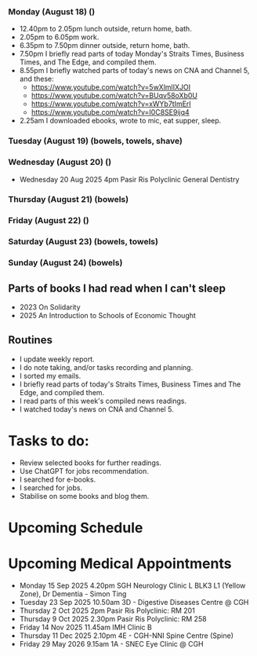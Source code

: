### Monday (August 18) ()
- 12.40pm to 2.05pm lunch outside, return home, bath.
- 2.05pm to 6.05pm work.
- 6.35pm to 7.50pm dinner outside, return home, bath.
- 7.50pm I briefly read parts of today Monday's Straits Times, Business Times, and The Edge, and compiled them.
- 8.55pm I briefly watched parts of today's news on CNA and Channel 5, and these:
    - https://www.youtube.com/watch?v=5wXlmlIXJOI
    - https://www.youtube.com/watch?v=BUqv58oXb0U
    - https://www.youtube.com/watch?v=xWYb7tImErI
    - https://www.youtube.com/watch?v=I0C8SE9ijq4
- 2.25am I downloaded ebooks, wrote to mic, eat supper, sleep.

### Tuesday (August 19) (bowels, towels, shave)


### Wednesday (August 20) ()
- Wednesday 20 Aug 2025 4pm Pasir Ris Polyclinic General Dentistry


### Thursday (August 21) (bowels)


### Friday (August 22) ()


### Saturday (August 23) (bowels, towels)


### Sunday (August 24) (bowels)



## Parts of books I had read when I can't sleep
- 2023 On Solidarity
- 2025 An Introduction to Schools of Economic Thought

## Routines
- I update weekly report.
- I do note taking, and/or tasks recording and planning.
- I sorted my emails.
- I briefly read parts of today's Straits Times, Business Times and The Edge, and compiled them.
- I read parts of this week's compiled news readings.
- I watched today's news on CNA and Channel 5.

# Tasks to do:
- Review selected books for further readings.
- Use ChatGPT for jobs recommendation.
- I searched for e-books.
- I searched for jobs.
- Stabilise on some books and blog them.

# Upcoming Schedule

# Upcoming Medical Appointments
- Monday 15 Sep 2025 4.20pm SGH Neurology Clinic L BLK3 L1 (Yellow Zone), Dr Dementia - Simon Ting
- Tuesday 23 Sep 2025 10.50am 3D - Digestive Diseases Centre @ CGH
- Thursday 2 Oct 2025 2pm Pasir Ris Polyclinic: RM 201
- Thursday 9 Oct 2025 2.30pm Pasir Ris Polyclinic: RM 258
- Friday 14 Nov 2025 11.45am IMH Clinic B
- Thursday 11 Dec 2025 2.10pm 4E - CGH-NNI Spine Centre (Spine)
- Friday 29 May 2026 9.15am 1A - SNEC Eye Clinic @ CGH


